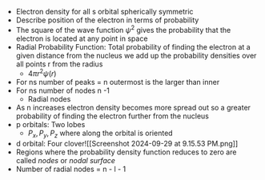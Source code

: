 - Electron density for all s orbital spherically symmetric
- Describe position of the electron in terms of probability
- The square of the wave function $\psi^2$ gives the probability that the electron is located at any point in space
- Radial Probability Function: Total probability of finding the electron at a given distance from the nucleus we add up the probability densities over all points r from the radius
	- $4\pi r^2\psi(r)$
- For ns number of peaks = n outermost is the larger than inner
- For ns number of nodes n -1
	- Radial nodes
- As n increases electron density becomes more spread out so a greater probability of finding the electron further from the nucleus 
- p orbitals: Two lobes
	- $P_x,P_y,P_z$ where along the orbital is oriented
- d orbital: Four clover![[Screenshot 2024-09-29 at 9.15.53 PM.png]]
- Regions where the probability density function reduces to zero are called _nodes_ or _nodal surface_
- Number of radial nodes = n - l - 1
